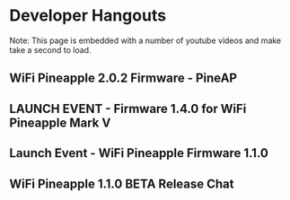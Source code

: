 # Developer Hangouts

Note: This page is embedded with a number of youtube videos and make take a second to load.

## WiFi Pineapple 2.0.2 Firmware - PineAP

[](https://www.youtube.com/watch?v=40Igim3upL0&list=UUTkpeicFNBuHJCvp4LZEuvw)

## LAUNCH EVENT - Firmware 1.4.0 for WiFi Pineapple Mark V

[](https://www.youtube.com/watch?v=HgWfAtXV6Ls&list=UUTkpeicFNBuHJCvp4LZEuvw)

## Launch Event - WiFi Pineapple Firmware 1.1.0

[](https://www.youtube.com/watch?v=cA0IZhD5Fq4&list=UUTkpeicFNBuHJCvp4LZEuvw)

## WiFi Pineapple 1.1.0 BETA Release Chat

[](https://www.youtube.com/watch?v=HPgfl-Z2BPI&list=UUTkpeicFNBuHJCvp4LZEuvw)